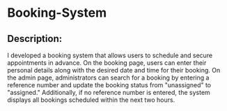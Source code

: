 # Booking-System

## Description:
I developed a booking system that allows users to schedule and secure appointments in advance. On the booking page, users can enter their personal details along with the desired date and time for their booking. On the admin page, administrators can search for a booking by entering a reference number and update the booking status from "unassigned" to "assigned." Additionally, if no reference number is entered, the system displays all bookings scheduled within the next two hours.
